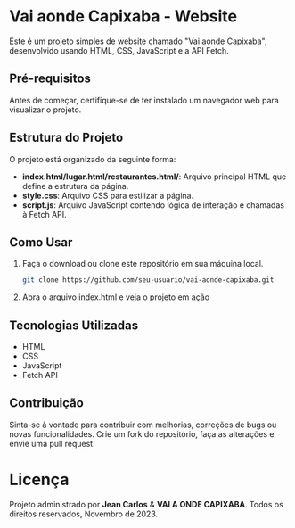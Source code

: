 # Vai aonde Capixaba - Website

Este é um projeto simples de website chamado "Vai aonde Capixaba", desenvolvido usando HTML, CSS, JavaScript e a API Fetch.

## Pré-requisitos

Antes de começar, certifique-se de ter instalado um navegador web para visualizar o projeto.

## Estrutura do Projeto

O projeto está organizado da seguinte forma:

- **index.html/lugar.html/restaurantes.html/**: Arquivo principal HTML que define a estrutura da página.
- **style.css**: Arquivo CSS para estilizar a página.
- **script.js**: Arquivo JavaScript contendo lógica de interação e chamadas à Fetch API.

## Como Usar

1. Faça o download ou clone este repositório em sua máquina local.
   ```bash
   git clone https://github.com/seu-usuario/vai-aonde-capixaba.git

2. Abra o arquivo index.html e veja o projeto em ação

## Tecnologias Utilizadas


- HTML
- CSS
- JavaScript
- Fetch API


## Contribuição


Sinta-se à vontade para contribuir com melhorias, correções de bugs ou novas funcionalidades. Crie um fork do repositório, faça as alterações e envie uma pull request.

# Licença


Projeto administrado por **Jean Carlos** & **VAI A ONDE CAPIXABA**. Todos os direitos reservados, Novembro de 2023.
